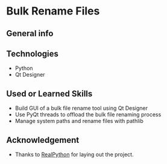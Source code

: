 # Bulk Rename Files

## General info

## Technologies
- Python
- Qt Designer 

## Used or Learned Skills
- Build GUI of a bulk file rename tool using Qt Designer
- Use PyQt threads to offload the bulk file renaming process
- Manage system paths and rename files with pathlib

## Acknowledgement
- Thanks to [RealPython](https://realpython.com/bulk-file-rename-tool-python/#step-2-create-the-pyqt-skeleton-application) for laying out the project.